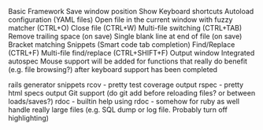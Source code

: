 Basic Framework
Save window position
Show Keyboard shortcuts
Autoload configuration (YAML files)
Open file in the current window with fuzzy matcher (CTRL+O)
Close file (CTRL+W)
Multi-file switching (CTRL+TAB)
Remove trailing space (on save)
Single blank line at end of file (on save)
Bracket matching
Snippets (Smart code tab completion)
Find/Replace (CTRL+F)
Multi-file find/replace (CTRL+SHIFT+F)
Output window
Integrated autospec
Mouse support will be added for functions that really do benefit (e.g. file browsing?) after keyboard support has been completed

rails generator snippets
rcov - pretty test coverage output
rspec - pretty html specs output
Git support (do git add before reloading files? or between loads/saves?)
rdoc - builtin help using rdoc - somehow for ruby as well
handle really large files (e.g. SQL dump or log file. Probably turn off highlighting)

